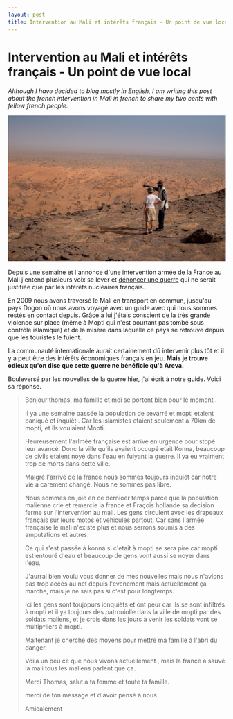 ```yaml
---
layout: post
title: Intervention au Mali et intérêts français - Un point de vue local
---
```


# Intervention au Mali et intérêts français - Un point de vue local

_Although I have decided to blog mostly in English, I am writing this post about the french intervention in Mali in french to share my two cents with fellow french people._

![La falaise de Bandiagara au pays Dogon](/img/bandiagara.jpg "La falaise de Bandiagara au pays Dogon")

Depuis une semaine et l'annonce d'une intervention armée de la France au Mali j'entend plusieurs voix se lever et [dénoncer une guerre][article] qui ne serait justifiée que par les intérêts nucléaires français. 

<!-- more -->

En 2009 nous avons traversé le Mali en transport en commun, jusqu'au pays Dogon où nous avons voyagé avec un guide avec qui nous sommes restés en contact depuis. Grâce à lui j'étais conscient de la très grande violence sur place (même à Mopti qui n'est pourtant pas tombé sous contrôle islamique) et de la misère dans laquelle ce pays se retrouve depuis que les touristes le fuient.

La communauté internationale aurait certainement dû intervenir plus tôt et il y a peut être des intérêts économiques français en jeu. **Mais je trouve odieux qu'on dise que cette guerre ne bénéficie qu'à Areva.**

Bouleversé par les nouvelles de la guerre hier, j'ai écrit à notre guide. Voici sa réponse.

> Bonjour thomas, ma famille et moi se portent bien pour le moment .
> 
> Il ya une semaine passée la population de sevarré et mopti etaient paniqué et inquièt . Car les islamistes etaient seulement à 70km de mopti, et ils voulaient Mopti.
> 
> Heureusement l'arlmée française est arrivé en urgence pour stopé leur avancé. Donc la ville qu'ils avaient occupé etait Konna, beaucoup de civils etaient noyé dans l'eau en fuiyant la guerre. Il ya eu vraiment trop de morts dans cette ville.
> 
> Malgré l'arrivé de la france nous sommes toujours inquiét car notre vie a carement changé. Nous ne sommes pas libre.
>
> Nous sommes en joie en ce dernioer temps parce que la population malienne crie et remercie la france et Fraçois hollande sa decision ferme sur l'intervention au mali. Les gens circulent avec les drapeaux français sur leurs motos et vehicules partout. Car sans l'armée française le mali n'existe plus et nous serrons soumis a des amputations et autres.
> 
> Ce qui s'est passée à konna si c'etait à mopti se sera pire car mopti est entouré d'eau et beaucoup de gens vont aussi se noyer dans l'eau.
> 
> J'aurrai bien voulu vous donner de mes nouvelles mais nous n'avions pas trop accès au net depuis l'evenement mais actuellement ça marche, mais je ne sais pas si c'est pour longtemps.
> 
> 
> Ici les gens sont toujopurs ionquièts et ont peur car ils se sont infiltrés à mopti et il ya toujours des patrouiolle dans la ville de mopti par des soldats maliens, et je crois dans les jours à venir les soldats vont se multip^liers à mopti.
> 
> Maitenant je cherche des moyens pour mettre ma famille à l'abri du danger.
> 
> 
> Voila un peu ce que nous vivons actuellement , mais la france a sauvé la mali tous les maliens parlent que ça.
> 
> 
> Merci Thomas, salut a ta femme et toute ta famille.
> 
> merci de ton message et d'avoir pensé à nous.
> 
> Amicalement

[article]: http://www.rue89.com/2013/01/15/securiser-le-mali-ou-assurer-notre-approvisionnement-en-uranium-238620